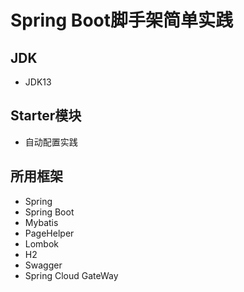 # Spring Boot脚手架简单实践
## JDK
- JDK13
## Starter模块
- 自动配置实践
## 所用框架
- Spring
- Spring Boot
- Mybatis
- PageHelper
- Lombok
- H2
- Swagger
- Spring Cloud GateWay

